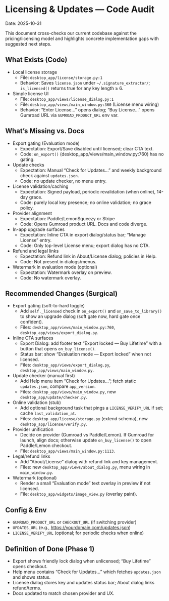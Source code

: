 # Licensing & Updates — Code Audit

Date: 2025-10-31

This document cross-checks our current codebase against the pricing/licensing model and highlights concrete implementation gaps with suggested next steps.

## What Exists (Code)
- Local license storage
  - File: `desktop_app/license/storage.py:1`
  - Behavior: Saves `license.json` under `~/.signature_extractor/`; `is_licensed()` returns true for any key length ≥ 6.
- Simple license UI
  - File: `desktop_app/views/license_dialog.py:1`
  - File: `desktop_app/views/main_window.py:360` (License menu wiring)
  - Behavior: “Enter License…” opens dialog; “Buy License…” opens Gumroad URL via `GUMROAD_PRODUCT_URL` env var.

## What’s Missing vs. Docs
- Export gating (Evaluation mode)
  - Expectation: Export/Save disabled until licensed; clear CTA text.
  - Code: `on_export()` (desktop_app/views/main_window.py:760) has no gating.
- Update checks
  - Expectation: Manual “Check for Updates…” and weekly background check against `updates.json`.
  - Code: no update checker, no menu entry.
- License validation/caching
  - Expectation: Signed payload, periodic revalidation (when online), 14-day grace.
  - Code: purely local key presence; no online validation; no grace policy.
- Provider alignment
  - Expectation: Paddle/LemonSqueezy or Stripe
  - Code: Opens Gumroad product URL. Docs and code diverge.
- In-app upgrade surfaces
  - Expectation: Inline CTA in export dialog/status bar; “Manage License” entry.
  - Code: Only top-level License menu; export dialog has no CTA.
- Refund and legal links
  - Expectation: Refund link in About/License dialog; policies in Help.
  - Code: Not present in dialogs/menus.
- Watermark in evaluation mode (optional)
  - Expectation: Watermark overlay on preview.
  - Code: No watermark overlay.

## Recommended Changes (Surgical)
- Export gating (soft-to-hard toggle)
  - Add `self._licensed` check in `on_export()` and `on_save_to_library()` to show an upgrade dialog (soft gate now, hard gate once confident).
  - Files: `desktop_app/views/main_window.py:760`, `desktop_app/views/export_dialog.py`.
- Inline CTA surfaces
  - Export Dialog: add footer text “Export locked — Buy Lifetime” with a button that opens `on_buy_license()`.
  - Status bar: show “Evaluation mode — Export locked” when not licensed.
  - Files: `desktop_app/views/export_dialog.py`, `desktop_app/views/main_window.py`.
- Update checker (manual first)
  - Add Help menu item “Check for Updates…”; fetch static `updates.json`, compare `app_version`.
  - Files: `desktop_app/views/main_window.py`, new `desktop_app/update/checker.py`.
- Online validation (stub)
  - Add optional background task that pings a `LICENSE_VERIFY_URL` if set; cache `last_validation_at`.
  - Files: `desktop_app/license/storage.py` (extend schema), new `desktop_app/license/verify.py`.
- Provider unification
  - Decide on provider (Gumroad vs Paddle/Lemon). If Gumroad for launch, align docs; otherwise update `on_buy_license()` to open Paddle/Lemon checkout.
  - File: `desktop_app/views/main_window.py:1113`.
- Legal/refund links
  - Add “About/License” dialog with refund link and key management.
  - Files: new `desktop_app/views/about_dialog.py`, menu wiring in `main_window.py`.
- Watermark (optional)
  - Render a small “Evaluation mode” text overlay in preview if not licensed.
  - File: `desktop_app/widgets/image_view.py` (overlay paint).

## Config & Env
- `GUMROAD_PRODUCT_URL` or `CHECKOUT_URL` (if switching provider)
- `UPDATES_URL` (e.g., https://yourdomain.com/updates.json)
- `LICENSE_VERIFY_URL` (optional; for periodic checks when online)

## Definition of Done (Phase 1)
- Export shows friendly lock dialog when unlicensed; “Buy Lifetime” opens checkout.
- Help menu contains “Check for Updates…” which fetches `updates.json` and shows status.
- License dialog stores key and updates status bar; About dialog links refund/terms.
- Docs updated to match chosen provider and UX.


